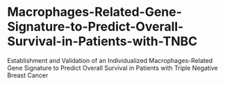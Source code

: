 # Macrophages-Related-Gene-Signature-to-Predict-Overall-Survival-in-Patients-with-TNBC
Establishment and Validation of an Individualized Macrophages-Related Gene Signature to Predict Overall Survival in Patients with Triple Negative Breast Cancer

